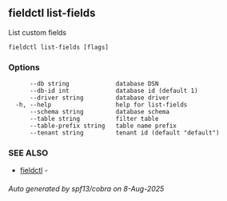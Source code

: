 ## fieldctl list-fields

List custom fields

```
fieldctl list-fields [flags]
```

### Options

```
      --db string             database DSN
      --db-id int             database id (default 1)
      --driver string         database driver
  -h, --help                  help for list-fields
      --schema string         database schema
      --table string          filter table
      --table-prefix string   table name prefix
      --tenant string         tenant id (default "default")
```

### SEE ALSO

* [fieldctl](fieldctl.md)	 - 

###### Auto generated by spf13/cobra on 8-Aug-2025
